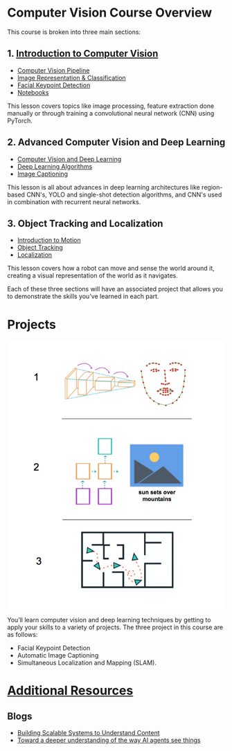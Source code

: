 # Computer Vision Course Overview
This course is broken into three main sections:

## 1. [Introduction to Computer Vision](Notes/Intro_to_Computer_Vision.md)</br>

 * [Computer Vision Pipeline](Notes/CV_Pipeline.md)
 * [Image Representation & Classification](Notes/Image_Representation_And_Classification.md)</br>
 * [Facial Keypoint Detection]()
 * [Notebooks](https://github.com/udacity/CVND_Exercises)
 
This lesson covers topics like image processing, feature extraction done manually or through training a convolutional neural network (CNN) using PyTorch.

## 2. Advanced Computer Vision and Deep Learning </br>

 * [Computer Vision and Deep Learning](Notes/Advanced_Computer_Vision_and_Deep_Learning.md)</br>
 * [Deep Learning Algorithms](Notes/Advanced_Computer_Vision_And_Deep_Learning_Algorithms.md)
 * [Image Captioning]()

This lesson is all about advances in deep learning architectures like region-based CNN's, YOLO and single-shot detection algorithms, and CNN's used in combination with recurrent neural networks.

## 3. Object Tracking and Localization </br>
  * [Introduction to Motion](Notes/Introduction_to_Motion.md)
  * [Object Tracking](Notes/Object_Tracking.md)
  * [Localization](https://github.com/udacity/CVND_Localization_Exercises)
  
This lesson covers how a robot can move and sense the world around it, creating a visual representation of the world as it navigates.

Each of these three sections will have an associated project that allows you to demonstrate the skills you've learned in each part.

# Projects

<img src="Visual Representations/Computer_Vision_Projects.png" align="center"/></p>

You’ll learn computer vision and deep learning techniques by getting to apply your skills to a variety of projects.
The three project in this course are as follows:

* Facial Keypoint Detection
* Automatic Image Captioning
* Simultaneous Localization and Mapping (SLAM).

# [Additional Resources](/Additional_Resources.md)

## Blogs

* [Building Scalable Systems to Understand Content](https://engineering.fb.com/ml-applications/building-scalable-systems-to-understand-content/)
* [Toward a deeper understanding of the way AI agents see things](https://engineering.fb.com/ai-research/ai-agents-see/)
